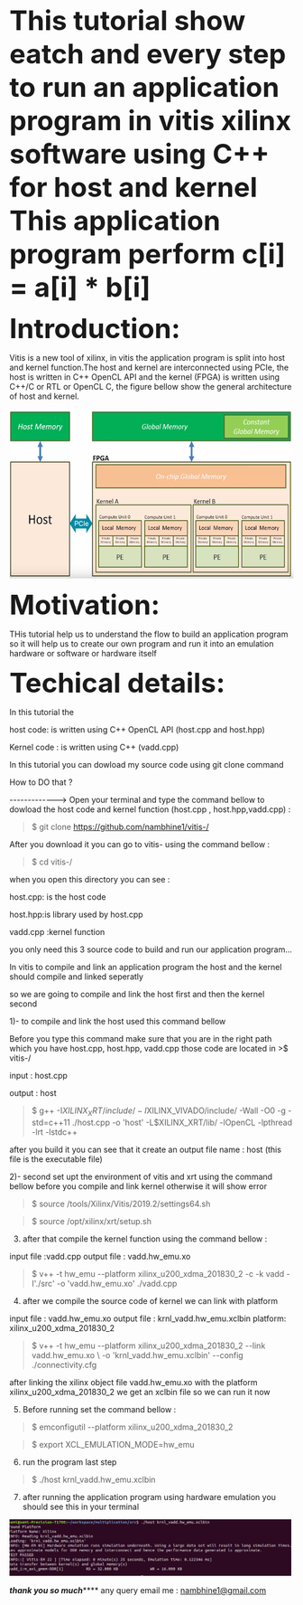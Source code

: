 
<b>  <font size="24"> This tutorial show eatch and every step to run an application program in vitis xilinx software using C++ for host and kernel This application program perform c[i] = a[i] * b[i] </font> </b>

<b>  <font size="16"> Introduction: </font> </b>

Vitis is a new tool of xilinx, in vitis the application program is split into host and kernel function.The host and kernel are interconnected using PCIe, the host is written in C++ OpenCL API and the kernel (FPGA) is written using C++/C or RTL or OpenCL C, the figure bellow show the general architecture of host and kernel.


   <img src="https://github.com/nambhine1/vitis-/blob/master/host-kernel.png" alt="output we should get" width="600" height="300" class= "center" >

<b>  <font size="16"> Motivation: </font> </b>

 THis tutorial help us to understand the flow to build an application program so it will help us to create our own program and run it into an emulation hardware or software or hardware itself 
 
<b>  <font size="16"> Techical details: </font> </b>

In this tutorial the 

host code: is written using C++ OpenCL API (host.cpp and host.hpp)

Kernel code : is written using C++ (vadd.cpp)

In this tutorial you can dowload my source code using git clone command 

How to DO that ?


-------------> Open your terminal and type the command bellow to dowload the host code and kernel function (host.cpp , host.hpp,vadd.cpp) : 

> $ git clone https://github.com/nambhine1/vitis-/

After you download it you can go to vitis- using the command bellow :

>$ cd vitis-/

when you open this directory you can see :

host.cpp: is the host code

host.hpp:is library used by host.cpp 

vadd.cpp :kernel function

you only need this 3 source code to build and run our application program...

In vitis to compile and link an application program the host and the kernel should compile and linked seperatly 

so we are going to compile and link the host first and then the kernel second 

1)- to compile and link the host used this command bellow 

Before you type this command make sure that you are in the right path which you have host.cpp, host.hpp, vadd.cpp those code are located in  >$ vitis-/

input : host.cpp

output : host

> $ g++ -I$XILINX_XRT/include/ -I$XILINX_VIVADO/include/ -Wall -O0 -g -std=c++11 ./host.cpp  -o 'host'  -L$XILINX_XRT/lib/ -lOpenCL -lpthread -lrt -lstdc++


after you build it you can see that it create an output file name : host (this file is the executable file)


2)- second set upt the environment of vitis and xrt using the command bellow before you compile and link kernel otherwise it will show error

> $ source /tools/Xilinx/Vitis/2019.2/settings64.sh

> $ source /opt/xilinx/xrt/setup.sh

3) after that compile the kernel function using the command bellow :

input file :vadd.cpp
output file : vadd.hw_emu.xo

> $ v++ -t hw_emu --platform xilinx_u200_xdma_201830_2 -c -k vadd -I'./src' -o 'vadd.hw_emu.xo' ./vadd.cpp


4) after we compile the source code of kernel we can link with platform

input file : vadd.hw_emu.xo
output file : krnl_vadd.hw_emu.xclbin
platform: xilinx_u200_xdma_201830_2

> $ v++ -t hw_emu --platform xilinx_u200_xdma_201830_2 --link vadd.hw_emu.xo \ -o 'krnl_vadd.hw_emu.xclbin' --config ./connectivity.cfg


after linking the xilinx object file vadd.hw_emu.xo with the platform xilinx_u200_xdma_201830_2 we get an xclbin file so we can run it now 


5) Before running set the command bellow :

> $ emconfigutil --platform xilinx_u200_xdma_201830_2

> $ export XCL_EMULATION_MODE=hw_emu 

6) run the program last step 

> $ ./host krnl_vadd.hw_emu.xclbin

7) after running the application program using hardware emulation you should see this in your terminal 


<img src="https://github.com/nambhine1/vitis-/blob/master/imageilaiko.png" alt="output we should get" width="500" height="100" class= "center" >






*******thank you so much***********
any query email me : nambhine1@gmail.com








